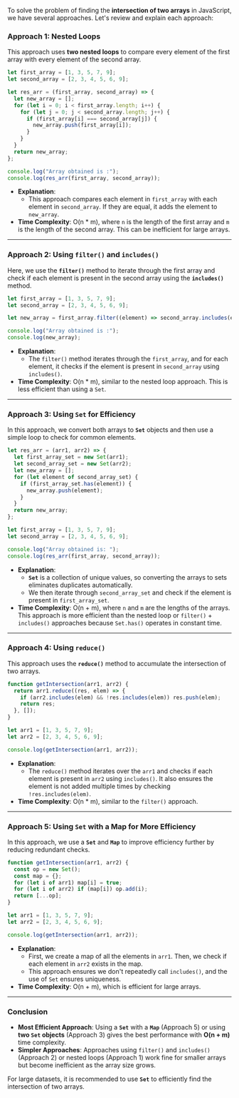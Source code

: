 To solve the problem of finding the **intersection of two arrays** in JavaScript, we have several approaches. Let's review and explain each approach:

### Approach 1: Nested Loops

This approach uses **two nested loops** to compare every element of the first array with every element of the second array.

```javascript
let first_array = [1, 3, 5, 7, 9];
let second_array = [2, 3, 4, 5, 6, 9];

let res_arr = (first_array, second_array) => {
  let new_array = [];
  for (let i = 0; i < first_array.length; i++) {
    for (let j = 0; j < second_array.length; j++) {
      if (first_array[i] === second_array[j]) {
        new_array.push(first_array[i]);
      }
    }
  }
  return new_array;
};

console.log("Array obtained is :");
console.log(res_arr(first_array, second_array));
```

- **Explanation**:
  - This approach compares each element in `first_array` with each element in `second_array`. If they are equal, it adds the element to `new_array`.
- **Time Complexity**: O(n * m), where `n` is the length of the first array and `m` is the length of the second array. This can be inefficient for large arrays.

---

### Approach 2: Using `filter()` and `includes()`

Here, we use the **`filter()`** method to iterate through the first array and check if each element is present in the second array using the **`includes()`** method.

```javascript
let first_array = [1, 3, 5, 7, 9];
let second_array = [2, 3, 4, 5, 6, 9];

let new_array = first_array.filter((element) => second_array.includes(element));

console.log("Array obtained is :");
console.log(new_array);
```

- **Explanation**:
  - The `filter()` method iterates through the `first_array`, and for each element, it checks if the element is present in `second_array` using `includes()`.
- **Time Complexity**: O(n * m), similar to the nested loop approach. This is less efficient than using a `Set`.

---

### Approach 3: Using `Set` for Efficiency

In this approach, we convert both arrays to **`Set`** objects and then use a simple loop to check for common elements.

```javascript
let res_arr = (arr1, arr2) => {
  let first_array_set = new Set(arr1);
  let second_array_set = new Set(arr2);
  let new_array = [];
  for (let element of second_array_set) {
    if (first_array_set.has(element)) {
      new_array.push(element);
    }
  }
  return new_array;
};

let first_array = [1, 3, 5, 7, 9];
let second_array = [2, 3, 4, 5, 6, 9];

console.log("Array obtained is: ");
console.log(res_arr(first_array, second_array));
```

- **Explanation**:
  - **`Set`** is a collection of unique values, so converting the arrays to sets eliminates duplicates automatically.
  - We then iterate through `second_array_set` and check if the element is present in `first_array_set`.
- **Time Complexity**: O(n + m), where `n` and `m` are the lengths of the arrays. This approach is more efficient than the nested loop or `filter()` + `includes()` approaches because `Set.has()` operates in constant time.

---

### Approach 4: Using `reduce()`

This approach uses the **`reduce()`** method to accumulate the intersection of two arrays. 

```javascript
function getIntersection(arr1, arr2) {
  return arr1.reduce((res, elem) => {
    if (arr2.includes(elem) && !res.includes(elem)) res.push(elem);
    return res;
  }, []);
}

let arr1 = [1, 3, 5, 7, 9];
let arr2 = [2, 3, 4, 5, 6, 9];

console.log(getIntersection(arr1, arr2));
```

- **Explanation**:
  - The `reduce()` method iterates over the `arr1` and checks if each element is present in `arr2` using `includes()`. It also ensures the element is not added multiple times by checking `!res.includes(elem)`.
- **Time Complexity**: O(n * m), similar to the `filter()` approach.

---

### Approach 5: Using `Set` with a Map for More Efficiency

In this approach, we use a **`Set`** and **`Map`** to improve efficiency further by reducing redundant checks.

```javascript
function getIntersection(arr1, arr2) {
  const op = new Set();
  const map = {};
  for (let i of arr1) map[i] = true;
  for (let i of arr2) if (map[i]) op.add(i);
  return [...op];
}

let arr1 = [1, 3, 5, 7, 9];
let arr2 = [2, 3, 4, 5, 6, 9];

console.log(getIntersection(arr1, arr2));
```

- **Explanation**:
  - First, we create a map of all the elements in `arr1`. Then, we check if each element in `arr2` exists in the map.
  - This approach ensures we don't repeatedly call `includes()`, and the use of `Set` ensures uniqueness.
- **Time Complexity**: O(n + m), which is efficient for large arrays.

---

### Conclusion

- **Most Efficient Approach**: Using a **`Set`** with a **`Map`** (Approach 5) or using **two `Set` objects** (Approach 3) gives the best performance with **O(n + m)** time complexity.
- **Simpler Approaches**: Approaches using `filter()` and `includes()` (Approach 2) or nested loops (Approach 1) work fine for smaller arrays but become inefficient as the array size grows.

For large datasets, it is recommended to use **`Set`** to efficiently find the intersection of two arrays.